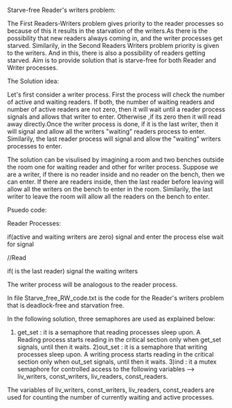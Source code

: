 Starve-free Reader's writers problem:

The First Readers-Writers problem gives priority to the reader processes so because  of this it results in the starvation of the writers.As there is the possibility that new readers always coming in, and the writer processes get starved. Similarily, in the Second Readers Writers problem priority is given to the writers. And in this, there is also a  possibility of readers getting starved. Aim is to provide solution that is starve-free for both Reader and Writer processes.

The Solution idea:

Let's first consider a writer process. First the process will check the number of active and waiting readers. If both, the number of waiting readers and number of active readers are not zero, then it will wait until a reader process signals and allows that writer to enter. Otherwise ,if its zero then it will read away directly.Once the writer process is done, if it is the last writer, then it will signal and allow all the writers "waiting" readers process to enter. Similarily, the last reader process will signal and allow the "waiting" writers processes to enter.


The solution can be visulised by imagining a room and two benches outside the room one for waiting reader and other for writer process. Suppose we are a writer, if there is no reader inside and no reader on the bench, then we can enter. If there are readers inside, then the last reader before leaving will allow all the writers on the bench to enter in the room. Similarily, the last writer to leave the room will allow all the readers on the bench to enter.

Psuedo code:

Reader Processes:

if(active and waiting writers are zero)
	signal and enter the process
else 
	wait for signal
	
//Read

if( is the last reader)
	signal the waiting writers
  
  
  
  
  The writer process will be analogous to the reader process.

In file Starve_free_RW_code.txt is the code for the Reader's writers problem that is deadlock-free and starvation free.

In the following solution, three semaphores are used as explained below:

1) get_set : it is a semaphore that reading processes sleep upon. A Reading process starts reading in the critical section only when get_set signals, until then it waits.
2)out_set : it is a semaphore that writing processes sleep upon. A writing process starts reading in the critical section only when out_set signals, until then it waits.
3)ind : it a mutex semaphore for controlled access to the following variables --> liv_writers, const_writers, liv_readers, const_readers.


The variables of liv_writers, const_writers, liv_readers, const_readers are used for counting the number of currently waiting and active processes.
